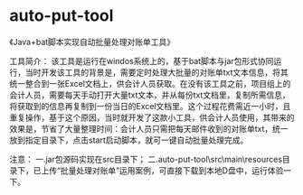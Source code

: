 # auto-put-tool
《Java+bat脚本实现自动批量处理对账单工具》

工具简介：
该工具是运行在windos系统上的，基于bat脚本与jar包形式协同运行，当时开发该工具的背景是，需要定时处理大批量的对账单txt文本信息，将其统一整合到一张Excel文档上，供会计人员获取。在没有该工具之前，项目组上的会计人员，需要每天手动打开大量txt文本，并从每份txt文档里，复制所需信息，将获取到的信息再复制到一份当日的Excel文档里。这个过程花费需近一小时，且重复操作，基于这个原因，当时就开发了这款小工具，供会计人员使用，其带来的效果是，节省了大量整理时间：会计人员只需把每天邮件收到的对账单txt，统一放到指定目录下，点击start启动脚本，就可一键自动批量处理完成。

注意：
一.jar包源码实现在src目录下；
二.auto-put-tool\src\main\resources目录下，已上传“批量处理对账单”运用案例，可直接下载到本地D盘中，运行体验一下。
